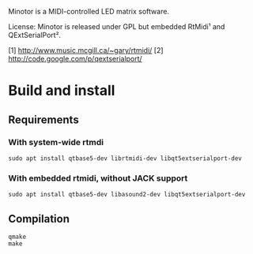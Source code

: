Minotor is a MIDI-controlled LED matrix software.

License:
Minotor is released under GPL but embedded RtMidi¹ and QExtSerialPort².

[1] http://www.music.mcgill.ca/~gary/rtmidi/
[2] http://code.google.com/p/qextserialport/

# Build and install

## Requirements

### With system-wide rtmdi

~~~
sudo apt install qtbase5-dev librtmidi-dev libqt5extserialport-dev
~~~

### With embedded rtmidi, without JACK support

~~~
sudo apt install qtbase5-dev libasound2-dev libqt5extserialport-dev
~~~

## Compilation

```
qmake
make
```

